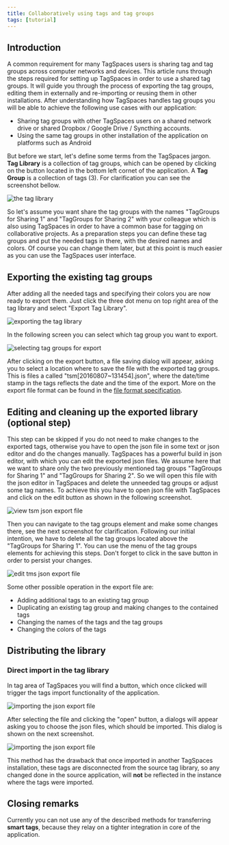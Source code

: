 ```yaml
---
title: Collaboratively using tags and tag groups
tags: [tutorial]
---
```


## Introduction

A common requirement for many TagSpaces users is sharing tag and tag groups across computer networks and devices. This article runs through the steps required for setting up TagSpaces in order to use a shared tag groups. It will guide you through the process of exporting the tag groups, editing them in externally and re-importing or reusing them in other installations. After understanding how TagSpaces handles tag groups you will be able to achieve the following use cases with our application:

- Sharing tag groups with other TagSpaces users on a shared network drive or shared Dropbox / Google Drive / Syncthing accounts.
- Using the same tag groups in other installation of the application on platforms such as Android

But before we start, let's define some terms from the TagSpaces jargon. **Tag Library** is a collection of tag groups, which can be opened by clicking on the button located in the bottom left cornet of the application. A **Tag Group** is a collection of tags (3). For clarification you can see the screenshot bellow.

![the tag library](/media/taglibrary/tag-library-overview.png)

So let's assume you want share the tag groups with the names "TagGroups for Sharing 1" and "TagGroups for Sharing 2" with your colleague which is also using TagSpaces in order to have a common base for tagging on collaborative projects. As a preparation steps you can define these tag groups and put the needed tags in there, with the desired names and colors. Of course you can change them later, but at this point is much easier as you can use the TagSpaces user interface.

## Exporting the existing tag groups

After adding all the needed tags and specifying their colors you are now ready to export them. Just click the three dot menu on top right area of the tag library and select "Export Tag Library".

![exporting the tag library](/media/taggroups-export.png)

In the following screen you can select which tag group you want to export.

![selecting tag groups for export](/media/taglibary-export-select-taggroups.png)

After clicking on the export button, a file saving dialog will appear, asking you to select a location where to save the file with the exported tag groups. This is files a called "tsm[20160807~131454].json", where the date/time stamp in the tags reflects the date and the time of the export. More on the export file format can be found in the [file format specification](/dev/metafileformats#taggroupsexport).

## Editing and cleaning up the exported library (optional step)

This step can be skipped if you do not need to make changes to the exported tags, otherwise you have to open the json file in some text or json editor and do the changes manually. TagSpaces has a powerful build in json editor, with which you can edit the exported json files. We assume here that we want to share only the two previously mentioned tag groups "TagGroups for Sharing 1" and "TagGroups for Sharing 2". So we will open this file with the json editor in TagSpaces and delete the unneeded tag groups or adjust some tag names. To achieve this you have to open json file with TagSpaces and click on the edit button as shown in the following screenshot.

![view tsm json export file](sharing-tags/tsm-json-view.png)

Then you can navigate to the tag groups element and make some changes there, see the next screenshot for clarification. Following our initial intention, we have to delete all the tag groups located above the "TagGroups for Sharing 1". You can use the menu of the tag groups elements for achieving this steps. Don't forget to click in the save button in order to persist your changes.

![edit tms json export file](sharing-tags/tsm-json-edit.png)

Some other possible operation in the export file are:

- Adding additional tags to an existing tag group
- Duplicating an existing tag group and making changes to the contained tags
- Changing the names of the tags and the tag groups
- Changing the colors of the tags

## Distributing the library

### Direct import in the tag library

In tag area of TagSpaces you will find a button, which once clicked will trigger the tags import functionality of the application.

![importing the json export file](/media/taglibrary-import.png)

After selecting the file and clicking the "open" button, a dialogs will appear asking you to choose the json files, which should be imported. This dialog is shown on the next screenshot.

![importing the json export file](/media/taglibrary-import-selection.png)

This method has the drawback that once imported in another TagSpaces installation, these tags are disconnected from the source tag library, so any changed done in the source application, will **not** be reflected in the instance where the tags were imported.

<!--
### Loading the exported tags load on opening a location
On opening of a specific location TagSpaces is trying to open a file called `tsm.json` in the `.ts` subfolder of this location. The `tms.json` file can contain tag groups, which will be loaded in the tags area on opening the location and also it can contain tags with which the current location directory is tagged. In order to display the tag groups from this file a checkbox in setting shown in the next screenshot should be activated.

![importing the json export file](/media/activate-tsm-loading.png)

So a simple way for distributing you tag library is to rename the exported file into `tsm.json` and put it in the `.ts` folder of a given location. Once this folder is synced with some cloud service like Dropbox or Google Drive the file will be distributed to all other TagSpaces installation using this location. So then if you open this location on some other device the exported tag groups will be loaded in this other TagSpaces installation. This method has the advantage to share one common file with the tag groups to all other clients, so if you change it on one of these clients, the used sync service will distribute it to rest of the clients, so all of the collaborators will work with the latest version your tag groups. The same hold true if you put this files on a network drive, which is then connected to many TagSpaces installation on different computers. -->

## Closing remarks

Currently you can not use any of the described methods for transferring **smart tags**, because they relay on a tighter integration in core of the application.
